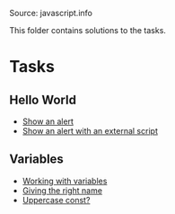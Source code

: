 Source: javascript.info

This folder contains solutions to the tasks.

# Tasks

## Hello World

- [Show an alert](hello-world/1.html)
- [Show an alert with an external script](hello-world/2.html)

## Variables

- [Working with variables](variables/task1.html)
- [Giving the right name](variables/task2.html)
- [Uppercase const?](variables/task3.md)

